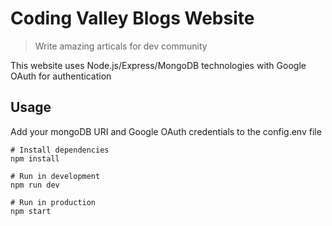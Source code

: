 # Coding Valley Blogs Website

> Write amazing articals for dev community

This website uses Node.js/Express/MongoDB technologies with Google OAuth for authentication

## Usage

Add your mongoDB URI and Google OAuth credentials to the config.env file

```
# Install dependencies
npm install

# Run in development
npm run dev

# Run in production
npm start
```
